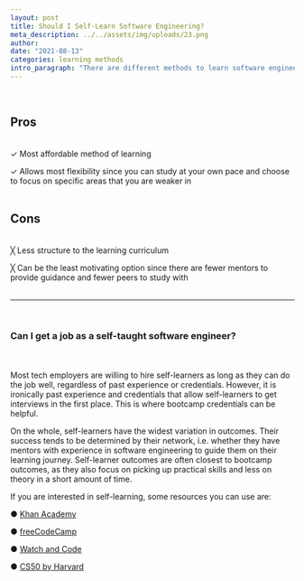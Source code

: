 ```yaml
---
layout: post
title: Should I Self-Learn Software Engineering?
meta_description: ../../assets/img/uploads/23.png
author:
date: "2021-08-13"
categories: learning methods
intro_paragraph: "There are different methods to learn software engineering in Singapore. The four most common ones are: obtaining a degree in Computer Science; self-learning; bootcamps; and postgraduate programmes like diplomas and master’s degrees. This post discusses some considerations to decide if self-learning is the right route for you."
---
```


<br>

## Pros

<br>
✓ Most affordable method of learning

✓ Allows most flexibility since you can study at your own pace and choose to focus on specific areas that you are weaker in
<br>
<br>

## Cons

<br>
╳ Less structure to the learning curriculum

╳ Can be the least motivating option since there are fewer mentors to provide guidance and fewer peers to study with
<br>
<br>

---

<br>

### Can I get a job as a self-taught software engineer?

<br><br>
Most tech employers are willing to hire self-learners as long as they can do the job well, regardless of past experience or credentials. However, it is ironically past experience and credentials that allow self-learners to get interviews in the first place. This is where bootcamp credentials can be helpful.

On the whole, self-learners have the widest variation in outcomes. Their success tends to be determined by their network, i.e. whether they have mentors with experience in software engineering to guide them on their learning journey. Self-learner outcomes are often closest to bootcamp outcomes, as they also focus on picking up practical skills and less on theory in a short amount of time.

If you are interested in self-learning, some resources you can use are:

● [Khan Academy](https://www.khanacademy.org/computing/computer-programming)

● [freeCodeCamp](https://www.freecodecamp.org/)

● [Watch and Code](https://watchandcode.com/)

● [CS50 by Harvard](https://cs50.harvard.edu/x/2020/)

